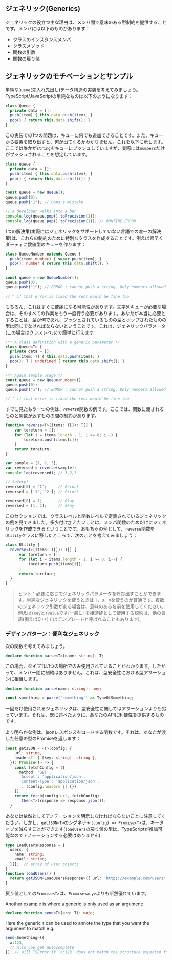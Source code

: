 ## ジェネリック(Generics)

ジェネリックの役立つ主な理由は、メンバ間で意味のある型制約を提供することです。メンバには以下のものがあります：

* クラスのインスタンスメンバ
* クラスメソッド
* 関数の引数
* 関数の戻り値

## ジェネリックのモチベーションとサンプル

単純な`Queue`(先入れ先出し)データ構造の実装を考えてみましょう。TypeScript/JavaScriptの単純なものは以下のようになります：

```ts
class Queue {
  private data = [];
  push(item) { this.data.push(item); }
  pop() { return this.data.shift(); }
}
```

この実装での1つの問題は、キューに何でも追加できることです。また、キューから要素を取り出すと、何が出てくるかわかりません。これを以下に示します。ここでは誰かが`string`をキューにプッシュしていますが、実際には`numbers`だけがプッシュされることを想定しています。

```ts
class Queue {
  private data = [];
  push(item) { this.data.push(item); }
  pop() { return this.data.shift(); }
}

const queue = new Queue();
queue.push(0);
queue.push("1"); // Oops a mistake

// a developer walks into a bar
console.log(queue.pop().toPrecision(1));
console.log(queue.pop().toPrecision(1)); // RUNTIME ERROR
```

1つの解決策(実際にはジェネリックをサポートしていない言語での唯一の解決策)は、これらの制約のために特別なクラスを作成することです。例えば素早くダーティに数値型のキューを作ります：

```ts
class QueueNumber extends Queue {
  push(item: number) { super.push(item); }
  pop(): number { return this.data.shift(); }
}

const queue = new QueueNumber();
queue.push(0);
queue.push("1"); // ERROR : cannot push a string. Only numbers allowed

// ^ if that error is fixed the rest would be fine too
```

もちろん、これはすぐに苦痛になる可能性があります。文字列キューが必要な場合は、そのすべての作業をもう一度行う必要があります。あなたが本当に必要とすることは、型が何であれ、プッシュされているものの型とポップされたものの型は同じでなければならないということです。これは、ジェネリックパラメータ(この場合はクラスレベル)で簡単に行えます：

```ts
/** A class definition with a generic parameter */
class Queue<T> {
  private data = [];
  push(item: T) { this.data.push(item); }
  pop(): T | undefined { return this.data.shift(); }
}

/** Again sample usage */
const queue = new Queue<number>();
queue.push(0);
queue.push("1"); // ERROR : cannot push a string. Only numbers allowed

// ^ if that error is fixed the rest would be fine too
```

すでに見たもう一つの例は、*reverse*関数の例です。ここでは、関数に渡されるものと関数が返すものの間の制約があります。

```ts
function reverse<T>(items: T[]): T[] {
    var toreturn = [];
    for (let i = items.length - 1; i >= 0; i--) {
        toreturn.push(items[i]);
    }
    return toreturn;
}

var sample = [1, 2, 3];
var reversed = reverse(sample);
console.log(reversed); // 3,2,1

// Safety!
reversed[0] = '1';     // Error!
reversed = ['1', '2']; // Error!

reversed[0] = 1;       // Okay
reversed = [1, 2];     // Okay
```

このセクションでは、クラスレベルと関数レベルで定義されているジェネリックの例を見てきました。多少付け加えたいことは、メンバ関数のためだけにジェネリックを作成できるということです。おもちゃの例として、`reverse`関数を`Utility`クラスに移したところで、次のことを考えてみましょう：

```ts
class Utility {
  reverse<T>(items: T[]): T[] {
      var toreturn = [];
      for (let i = items.length - 1; i >= 0; i--) {
          toreturn.push(items[i]);
      }
      return toreturn;
  }
}
```

> ヒント：必要に応じてジェネリックパラメータを呼び出すことができます。単純なジェネリックを使うときは `T`、`U`、`V`を使うのが普通です。複数のジェネリック引数がある場合は、意味のある名前を使用してください。例えば`TKey`と`TValue`です(一般に`T`を接頭辞として使用する規約は、他の言語(例えばC++)では*テンプレート*と呼ばれることもあります)。


### デザインパターン：便利なジェネリック

次の関数を考えてみましょう。

```ts
declare function parse<T>(name: string): T;
```

この場合、タイプ`T`は1つの場所でのみ使用されていることがわかります。したがって、メンバー間に制約はありません。これは、型安全性における型アサーションに相当します。

```ts
declare function parse(name: string): any;

const something = parse('something') as TypeOfSomething;
```

一回だけ使用されるジェネリックは、型安全性に関してはアサーションよりも劣っています。それは、既に述べたように、あなたのAPIに利便性を提供するものです。

より明らかな例は、jsonレスポンスをロードする関数です。それは、あなたが渡した任意の型のPromiseを返します：
```ts
const getJSON = <T>(config: {
    url: string,
    headers?: { [key: string]: string },
  }): Promise<T> => {
    const fetchConfig = ({
      method: 'GET',
      'Accept': 'application/json',
      'Content-Type': 'application/json',
      ...(config.headers || {})
    });
    return fetch(config.url, fetchConfig)
      .then<T>(response => response.json());
  }
```

あなたは依然としてアノテーションを明示しなければならないことに注意してください。しかし、`getJSON<T>`のシグネチャ`(config) => Promise<T>`は、キータイプを減らすことができます(`loadUsers`の戻り値の型は、TypeScriptが推論可能なのでアノテーションする必要はありません):

```ts
type LoadUsersResponse = {
  users: {
    name: string;
    email: string;
  }[];  // array of user objects
}
function loadUsers() {
  return getJSON<LoadUsersResponse>({ url: 'https://example.com/users' });
}
```

戻り値としての`Promise<T>`は、`Promise<any>`よりも断然優れています。

Another example is where a generic is only used as an argument:

```ts
declare function send<T>(arg: T): void;
```

Here the generic `T` can be used to annote the type that you want the argument to match e.g.

```ts
send<Something>({
  x:123,
  // Also you get autocomplete  
}); // Will TSError if `x:123` does not match the structure expected for Something

```
